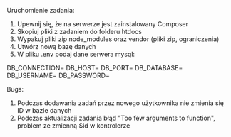 Uruchomienie zadania:
1. Upewnij się, że na serwerze jest zainstalowany Composer
2. Skopiuj pliki z zadaniem do folderu htdocs
3. Wypakuj pliki zip node_modules oraz vendor (pliki zip, ograniczenia)
4. Utwórz nową bazę danych
5. W pliku .env podaj dane serwera mysql:

 DB_CONNECTION=
 DB_HOST=
 DB_PORT=
 DB_DATABASE=
 DB_USERNAME=
 DB_PASSWORD=

Bugs:
1. Podczas dodawania zadań przez nowego użytkownika nie zmienia się ID w bazie danych
2. Podczas aktualizacji zadania błąd "Too few arguments to function", problem ze zmienną $id w kontrolerze
